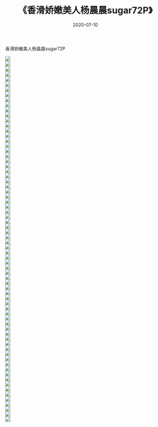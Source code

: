 ﻿---
layout: post
title:  《香滑娇嫩美人杨晨晨sugar72P》
date:   2020-07-10
img: http://img.660000.xyz/Sharelink/性感/2020/香滑娇嫩美人杨晨晨sugar72P/000.jpg
categories: [美女, 清纯, 唯美]
---

香滑娇嫩美人杨晨晨sugar72P

  ![](http://img.660000.xyz/Sharelink/性感/2020/香滑娇嫩美人杨晨晨sugar72P/001.jpg) <br> ![](http://img.660000.xyz/Sharelink/性感/2020/香滑娇嫩美人杨晨晨sugar72P/002.jpg) <br> ![](http://img.660000.xyz/Sharelink/性感/2020/香滑娇嫩美人杨晨晨sugar72P/003.jpg) <br> ![](http://img.660000.xyz/Sharelink/性感/2020/香滑娇嫩美人杨晨晨sugar72P/004.jpg) <br> ![](http://img.660000.xyz/Sharelink/性感/2020/香滑娇嫩美人杨晨晨sugar72P/005.jpg) <br> ![](http://img.660000.xyz/Sharelink/性感/2020/香滑娇嫩美人杨晨晨sugar72P/006.jpg) <br> ![](http://img.660000.xyz/Sharelink/性感/2020/香滑娇嫩美人杨晨晨sugar72P/007.jpg) <br> ![](http://img.660000.xyz/Sharelink/性感/2020/香滑娇嫩美人杨晨晨sugar72P/008.jpg) <br> ![](http://img.660000.xyz/Sharelink/性感/2020/香滑娇嫩美人杨晨晨sugar72P/009.jpg) <br> ![](http://img.660000.xyz/Sharelink/性感/2020/香滑娇嫩美人杨晨晨sugar72P/010.jpg) <br> ![](http://img.660000.xyz/Sharelink/性感/2020/香滑娇嫩美人杨晨晨sugar72P/011.jpg) <br> ![](http://img.660000.xyz/Sharelink/性感/2020/香滑娇嫩美人杨晨晨sugar72P/012.jpg) <br> ![](http://img.660000.xyz/Sharelink/性感/2020/香滑娇嫩美人杨晨晨sugar72P/013.jpg) <br> ![](http://img.660000.xyz/Sharelink/性感/2020/香滑娇嫩美人杨晨晨sugar72P/014.jpg) <br> ![](http://img.660000.xyz/Sharelink/性感/2020/香滑娇嫩美人杨晨晨sugar72P/015.jpg) <br> ![](http://img.660000.xyz/Sharelink/性感/2020/香滑娇嫩美人杨晨晨sugar72P/016.jpg) <br> ![](http://img.660000.xyz/Sharelink/性感/2020/香滑娇嫩美人杨晨晨sugar72P/017.jpg) <br> ![](http://img.660000.xyz/Sharelink/性感/2020/香滑娇嫩美人杨晨晨sugar72P/018.jpg) <br> ![](http://img.660000.xyz/Sharelink/性感/2020/香滑娇嫩美人杨晨晨sugar72P/019.jpg) <br> ![](http://img.660000.xyz/Sharelink/性感/2020/香滑娇嫩美人杨晨晨sugar72P/020.jpg) <br> ![](http://img.660000.xyz/Sharelink/性感/2020/香滑娇嫩美人杨晨晨sugar72P/021.jpg) <br> ![](http://img.660000.xyz/Sharelink/性感/2020/香滑娇嫩美人杨晨晨sugar72P/022.jpg) <br> ![](http://img.660000.xyz/Sharelink/性感/2020/香滑娇嫩美人杨晨晨sugar72P/023.jpg) <br> ![](http://img.660000.xyz/Sharelink/性感/2020/香滑娇嫩美人杨晨晨sugar72P/024.jpg) <br> ![](http://img.660000.xyz/Sharelink/性感/2020/香滑娇嫩美人杨晨晨sugar72P/025.jpg) <br> ![](http://img.660000.xyz/Sharelink/性感/2020/香滑娇嫩美人杨晨晨sugar72P/026.jpg) <br> ![](http://img.660000.xyz/Sharelink/性感/2020/香滑娇嫩美人杨晨晨sugar72P/027.jpg) <br> ![](http://img.660000.xyz/Sharelink/性感/2020/香滑娇嫩美人杨晨晨sugar72P/028.jpg) <br> ![](http://img.660000.xyz/Sharelink/性感/2020/香滑娇嫩美人杨晨晨sugar72P/029.jpg) <br> ![](http://img.660000.xyz/Sharelink/性感/2020/香滑娇嫩美人杨晨晨sugar72P/030.jpg) <br> ![](http://img.660000.xyz/Sharelink/性感/2020/香滑娇嫩美人杨晨晨sugar72P/031.jpg) <br> ![](http://img.660000.xyz/Sharelink/性感/2020/香滑娇嫩美人杨晨晨sugar72P/032.jpg) <br> ![](http://img.660000.xyz/Sharelink/性感/2020/香滑娇嫩美人杨晨晨sugar72P/033.jpg) <br> ![](http://img.660000.xyz/Sharelink/性感/2020/香滑娇嫩美人杨晨晨sugar72P/034.jpg) <br> ![](http://img.660000.xyz/Sharelink/性感/2020/香滑娇嫩美人杨晨晨sugar72P/035.jpg) <br> ![](http://img.660000.xyz/Sharelink/性感/2020/香滑娇嫩美人杨晨晨sugar72P/036.jpg) <br> ![](http://img.660000.xyz/Sharelink/性感/2020/香滑娇嫩美人杨晨晨sugar72P/037.jpg) <br> ![](http://img.660000.xyz/Sharelink/性感/2020/香滑娇嫩美人杨晨晨sugar72P/038.jpg) <br> ![](http://img.660000.xyz/Sharelink/性感/2020/香滑娇嫩美人杨晨晨sugar72P/039.jpg) <br> ![](http://img.660000.xyz/Sharelink/性感/2020/香滑娇嫩美人杨晨晨sugar72P/040.jpg) <br> ![](http://img.660000.xyz/Sharelink/性感/2020/香滑娇嫩美人杨晨晨sugar72P/041.jpg) <br> ![](http://img.660000.xyz/Sharelink/性感/2020/香滑娇嫩美人杨晨晨sugar72P/042.jpg) <br> ![](http://img.660000.xyz/Sharelink/性感/2020/香滑娇嫩美人杨晨晨sugar72P/043.jpg) <br> ![](http://img.660000.xyz/Sharelink/性感/2020/香滑娇嫩美人杨晨晨sugar72P/044.jpg) <br> ![](http://img.660000.xyz/Sharelink/性感/2020/香滑娇嫩美人杨晨晨sugar72P/045.jpg) <br> ![](http://img.660000.xyz/Sharelink/性感/2020/香滑娇嫩美人杨晨晨sugar72P/046.jpg) <br> ![](http://img.660000.xyz/Sharelink/性感/2020/香滑娇嫩美人杨晨晨sugar72P/047.jpg) <br> ![](http://img.660000.xyz/Sharelink/性感/2020/香滑娇嫩美人杨晨晨sugar72P/048.jpg) <br> ![](http://img.660000.xyz/Sharelink/性感/2020/香滑娇嫩美人杨晨晨sugar72P/049.jpg) <br> ![](http://img.660000.xyz/Sharelink/性感/2020/香滑娇嫩美人杨晨晨sugar72P/050.jpg) <br> ![](http://img.660000.xyz/Sharelink/性感/2020/香滑娇嫩美人杨晨晨sugar72P/051.jpg) <br> ![](http://img.660000.xyz/Sharelink/性感/2020/香滑娇嫩美人杨晨晨sugar72P/052.jpg) <br> ![](http://img.660000.xyz/Sharelink/性感/2020/香滑娇嫩美人杨晨晨sugar72P/053.jpg) <br> ![](http://img.660000.xyz/Sharelink/性感/2020/香滑娇嫩美人杨晨晨sugar72P/054.jpg) <br> ![](http://img.660000.xyz/Sharelink/性感/2020/香滑娇嫩美人杨晨晨sugar72P/055.jpg) <br> ![](http://img.660000.xyz/Sharelink/性感/2020/香滑娇嫩美人杨晨晨sugar72P/056.jpg) <br> ![](http://img.660000.xyz/Sharelink/性感/2020/香滑娇嫩美人杨晨晨sugar72P/057.jpg) <br> ![](http://img.660000.xyz/Sharelink/性感/2020/香滑娇嫩美人杨晨晨sugar72P/058.jpg) <br> ![](http://img.660000.xyz/Sharelink/性感/2020/香滑娇嫩美人杨晨晨sugar72P/059.jpg) <br> ![](http://img.660000.xyz/Sharelink/性感/2020/香滑娇嫩美人杨晨晨sugar72P/060.jpg) <br> ![](http://img.660000.xyz/Sharelink/性感/2020/香滑娇嫩美人杨晨晨sugar72P/061.jpg) <br> ![](http://img.660000.xyz/Sharelink/性感/2020/香滑娇嫩美人杨晨晨sugar72P/062.jpg) <br> ![](http://img.660000.xyz/Sharelink/性感/2020/香滑娇嫩美人杨晨晨sugar72P/063.jpg) <br> ![](http://img.660000.xyz/Sharelink/性感/2020/香滑娇嫩美人杨晨晨sugar72P/064.jpg) <br> ![](http://img.660000.xyz/Sharelink/性感/2020/香滑娇嫩美人杨晨晨sugar72P/065.jpg) <br> ![](http://img.660000.xyz/Sharelink/性感/2020/香滑娇嫩美人杨晨晨sugar72P/066.jpg) <br> ![](http://img.660000.xyz/Sharelink/性感/2020/香滑娇嫩美人杨晨晨sugar72P/067.jpg) <br> ![](http://img.660000.xyz/Sharelink/性感/2020/香滑娇嫩美人杨晨晨sugar72P/068.jpg) <br> ![](http://img.660000.xyz/Sharelink/性感/2020/香滑娇嫩美人杨晨晨sugar72P/069.jpg) <br> ![](http://img.660000.xyz/Sharelink/性感/2020/香滑娇嫩美人杨晨晨sugar72P/070.jpg) <br> ![](http://img.660000.xyz/Sharelink/性感/2020/香滑娇嫩美人杨晨晨sugar72P/071.jpg) <br> ![](http://img.660000.xyz/Sharelink/性感/2020/香滑娇嫩美人杨晨晨sugar72P/072.jpg) <br>